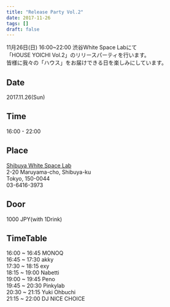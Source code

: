 ```yaml
---
title: "Release Party Vol.2"
date: 2017-11-26
tags: []
draft: false
---
```


11月26日(日) 16:00~22:00 渋谷White Space Labにて  
「HOUSE YOICHI Vol.2」のリリースパーティを行います。  
皆様に我々の「ハウス」をお届けできる日を楽しみにしています。  

## Date
2017.11.26(Sun)

## Time
16:00 - 22:00

## Place
[Shibuya White Space Lab](https://dj-bar-space.jimdo.com/)  
2-20 Maruyama-cho, Shibuya-ku  
Tokyo, 150-0044  
03-6416-3973

## Door
1000 JPY(with 1Drink)

## TimeTable
16:00 ~ 16:45 MONOQ  
16:45 ~ 17:30 akky  
17:30 ~ 18:15 exy  
18:15 ~ 19:00 Nabetti  
19:00 ~ 19:45 Peno  
19:45 ~ 20:30 Pinkylab  
20:30 ~ 21:15 Yuki Ohbuchi  
21:15 ~ 22:00 DJ NICE CHOICE  

